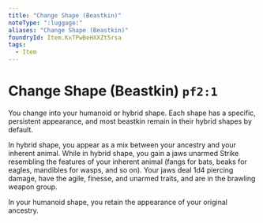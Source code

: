 ```yaml
---
title: "Change Shape (Beastkin)"
noteType: ":luggage:"
aliases: "Change Shape (Beastkin)"
foundryId: Item.KxTPwBeHXXZt5rsa
tags:
  - Item
---
```


# Change Shape (Beastkin) `pf2:1`

You change into your humanoid or hybrid shape. Each shape has a specific, persistent appearance, and most beastkin remain in their hybrid shapes by default.

In hybrid shape, you appear as a mix between your ancestry and your inherent animal. While in hybrid shape, you gain a jaws unarmed Strike resembling the features of your inherent animal (fangs for bats, beaks for eagles, mandibles for wasps, and so on). Your jaws deal 1d4 piercing damage, have the agile, finesse, and unarmed traits, and are in the brawling weapon group.

In your humanoid shape, you retain the appearance of your original ancestry.


